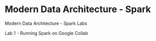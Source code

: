 # Modern Data Architecture - Spark

Modern Data Architecture - Spark Labs

Lab 1 - Running Spark on Google Collab


